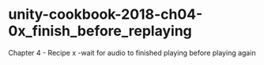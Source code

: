 # unity-cookbook-2018-ch04-0x_finish_before_replaying
Chapter 4 - Recipe x -wait for audio to finished playing before playing again
